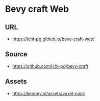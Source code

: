 # Bevy craft Web

## URL

* <https://ichi-pg.github.io/bevy-craft-web/>

## Source

* <https://github.com/ichi-pg/bevy-craft>

## Assets

* <https://kenney.nl/assets/voxel-pack>
